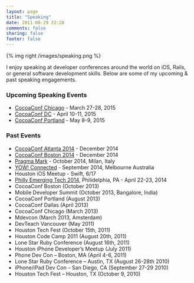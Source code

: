 ```yaml
---
layout: page
title: "Speaking"
date: 2011-08-29 22:28
comments: false
sharing: false
footer: false
---
```


{% img right /images/speaking.png %}

I enjoy speaking at developer conferences around the world on iOS, Rails, or general software development skills. Below are some of my upcoming & past speaking engagements.

### Upcoming Speaking Events

* [CocoaConf Chicago](http://cocoaconf.com/chicago-2015/home) - March 27-28, 2015
* [CocoaConf DC](http://cocoaconf.com/dc-2015/home) - April 10-11, 2015
* [CocoaConf Portland](http://cocoaconf.com/portland-2015/home) - May 8-9, 2015

### Past Events

* [CocoaConf Atlanta 2014](http://cocoaconf.com/atlanta-2014/home) - December 2014
* [CocoaConf Boston 2014](http://cocoaconf.com/boston-2014/home) - December 2014
* [Pragma Mark](http://pragmamark.org/events/pragma-conference-2014/) - October 2014, Milan, Italy
* [YOW! Connected](http://connected.yowconference.com.au) - September 2014, Melbourne Australia
* Houston iOS Meetup - Swift, 6/17
* [Philly Emerging Tech 2014](http://phillyemergingtech.com/2014), Philidelphia, PA - April 22-23, 2014
* CocoaConf Boston (October 2013)
* Mobile Developer Summit (October 2013, Bangalore, India)
* CocoaConf Portland (August 2013)
* CocoaConf Dallas (April 2013)
* CocoaConf Chicago (March 2013)
* Mdevcon (March 2013, Amsterdam)
* DevTeach Vancouver (May 2011)
* Houston Tech Fest (October 15th, 2011)
* Houston Code Camp 2011 (August 20th, 2011)
* Lone Star Ruby Conference (August 16th, 2011)
* Houston iPhone Developer’s Meetup (July 2011)
* Phone Dev Con – Boston, MA (April 4-6, 2011)
* Lone Star Ruby Conference – Austin, TX (August 26-28th 2010)
* iPhone/iPad Dev Con – San Diego, CA (September 27-29 2010)
* Houston Tech Fest – Houston, TX (October 9, 2010)

